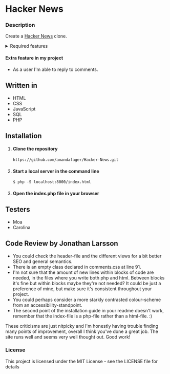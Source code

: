 # Hacker News

### Description

Create a [Hacker News](https://news.ycombinator.com/news) clone.

<details><summary>Required features</summary>

- As a user I should be able to create an account.

- As a user I should be able to login.

- As a user I should be able to logout.

- As a user I should be able to edit my account email, password and biography.

- As a user I should be able to upload a profile avatar image.

- As a user I should be able to create new posts with title, link and description.

- As a user I should be able to edit my posts.

- As a user I should be able to delete my posts.

- As a user I'm able to view most upvoted posts.

- As a user I'm able to view new posts.

- As a user I should be able to upvote posts.

- As a user I should be able to remove upvote from posts.

- As a user I'm able to comment on a post.

- As a user I'm able to edit my comments.

- As a user I'm able to delete my comments.

</details>

#### Extra feature in my project

- As a user I'm able to reply to comments.

## Written in

- HTML
- CSS
- JavaScript
- SQL
- PHP

## Installation

1. #### Clone the repository

   `https://github.com/amandafager/Hacker-News.git`

2. #### Start a local server in the command line

   `$ php -S localhost:8000/index.html`

3. #### Open the index.php file in your browser

## Testers

- Moa
- Carolina

## Code Review by Jonathan Larsson

- You could check the header-file and the different views for a bit better SEO and general semantics.
- There is an empty class declared in comments.css at line 91.
- I'm not sure that the amount of new lines within blocks of code are needed, in the files where you write both php and html.
  Between blocks it's fine but within blocks maybe they're not needed? It could be just a preference of mine, but make sure it's consistent
  throughout your project.
- You could perhaps consider a more starkly contrasted colour-scheme from an accessibility-standpoint.
- The second point of the installation guide in your readme doesn't work, remember that the index-file is a php-file rather than a html-file. :)

These criticisms are just nitpicky and I'm honestly having trouble finding many points of improvement, overall I think you've done a great job.
The site runs well and seems very well thought out. Good work!

### License

This project is licensed under the MIT License - see the LICENSE file for details
